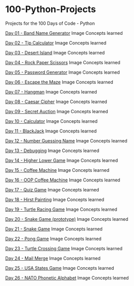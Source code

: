 # 100-Python-Projects
Projects for the 100 Days of Code - Python

[Day 01 - Band Name Generator](https://github.com/ZazenCloud/100-Python-Projects/blob/main/Projects/Day%2001%20-%20Band%20Name%20Generator.py)
  Image
  Concepts learned

[Day 02 - Tip Calculator](https://github.com/ZazenCloud/100-Python-Projects/blob/main/Projects/Day%2002%20-%20Tip%20Calculator.py)
  Image
  Concepts learned

[Day 03 - Desert Island](https://github.com/ZazenCloud/100-Python-Projects/blob/main/Projects/Day%2003%20-%20Desert%20Island.py)
  Image
  Concepts learned

[Day 04 - Rock Paper Scissors](https://github.com/ZazenCloud/100-Python-Projects/blob/main/Projects/Day%2004%20-%20Rock%20Paper%20Scissors.py)
  Image
  Concepts learned

[Day 05 - Password Generator](https://github.com/ZazenCloud/100-Python-Projects/blob/main/Projects/Day%2005%20-%20Password%20Generator.py)
  Image
  Concepts learned

[Day 06 - Escape the Maze](https://github.com/ZazenCloud/100-Python-Projects/blob/main/Projects/Day%2006%20-%20Escape%20the%20Maze.py)
  Image
  Concepts learned

[Day 07 - Hangman](https://github.com/ZazenCloud/100-Python-Projects/blob/main/Projects/Day%2007%20-%20Hangman.py)
  Image
  Concepts learned

[Day 08 - Caesar Cipher](https://github.com/ZazenCloud/100-Python-Projects/blob/main/Projects/Day%2008%20-%20Caesar%20Cipher.py)
  Image
  Concepts learned

[Day 09 - Secret Auction](https://github.com/ZazenCloud/100-Python-Projects/blob/main/Projects/Day%2009%20-%20Secret%20Auction.py)
  Image
  Concepts learned

[Day 10 - Calculator](https://github.com/ZazenCloud/100-Python-Projects/blob/main/Projects/Day%2010%20-%20Calculator.py)
  Image
  Concepts learned

[Day 11 - BlackJack](https://github.com/ZazenCloud/100-Python-Projects/blob/main/Projects/Day%2011%20-%20BlackJack.py)
  Image
  Concepts learned

[Day 12 - Number Guessing Name](https://github.com/ZazenCloud/100-Python-Projects/blob/main/Projects/Day%2012%20-%20Number%20Guessing%20Name.py)
  Image
  Concepts learned

[Day 13 - Debugging](https://github.com/ZazenCloud/100-Python-Projects/blob/main/Projects/Day%2013%20-%20Debugging.py)
  Image
  Concepts learned

[Day 14 - Higher Lower Game](https://github.com/ZazenCloud/100-Python-Projects/blob/main/Projects/Day%2014%20-%20Higher%20Lower%20Game.py)
  Image
  Concepts learned

[Day 15 - Coffee Machine](https://github.com/ZazenCloud/100-Python-Projects/blob/main/Projects/Day%2015%20-%20Coffee%20Machine.py)
  Image
  Concepts learned

[Day 16 - OOP Coffee Machine](https://github.com/ZazenCloud/100-Python-Projects/blob/main/Projects/Day%2016%20-%20OOP%20Coffee%20Machine.py)
  Image
  Concepts learned

[Day 17 - Quiz Game](https://github.com/ZazenCloud/100-Python-Projects/blob/main/Projects/Day%2017%20-%20Quiz%20Game.py)
  Image
  Concepts learned

[Day 18 - Hirst Painting](https://github.com/ZazenCloud/100-Python-Projects/blob/main/Projects/Day%2018%20-%20Hirst%20Painting.py)
  Image
  Concepts learned

[Day 19 - Turtle Racing Game](https://github.com/ZazenCloud/100-Python-Projects/blob/main/Projects/Day%2019%20-%20Turtle%20Racing%20Game.py)
  Image
  Concepts learned

[Day 20 - Snake Game (prototype)](https://github.com/ZazenCloud/100-Python-Projects/blob/main/Projects/Day%2020%20-%20Snake%20Game%20(prototype).py)
  Image
  Concepts learned

[Day 21 - Snake Game](https://github.com/ZazenCloud/100-Python-Projects/blob/main/Projects/Day%2021%20-%20Snake%20Game.py)
  Image
  Concepts learned

[Day 22 - Pong Game](https://github.com/ZazenCloud/100-Python-Projects/blob/main/Projects/Day%2022%20-%20Pong%20Game.py)
  Image
  Concepts learned

[Day 23 - Turtle Crossing Game](https://github.com/ZazenCloud/100-Python-Projects/blob/main/Projects/Day%2023%20-%20Turtle%20Crossing%20Game.py)
  Image
  Concepts learned

[Day 24 - Mail Merge](https://github.com/ZazenCloud/100-Python-Projects/blob/main/Projects/Day%2024%20-%20Mail%20Merge.py)
  Image
  Concepts learned

[Day 25 - USA States Game](https://github.com/ZazenCloud/100-Python-Projects/blob/main/Projects/Day%2025%20-%20USA%20States%20Game.py)
  Image
  Concepts learned

[Day 26 - NATO Phonetic Alphabet](https://github.com/ZazenCloud/100-Python-Projects/blob/main/Projects/Day%2026%20-%20NATO%20Phonetic%20Alphabet.py)
  Image
  Concepts learned
